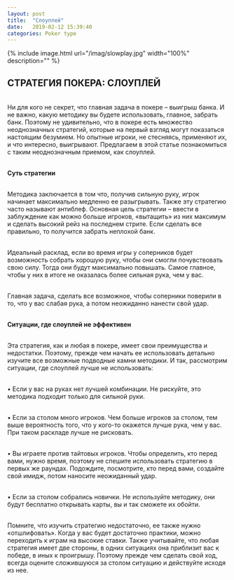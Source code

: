 ```yaml
---
layout: post
title:  "Слоуплей"
date:   2019-02-12 15:39:40
categories: Poker type
---
```


{% include image.html url="/imag/slowplay.jpg" width="100%" description="" %}

## СТРАТЕГИЯ ПОКЕРА: СЛОУПЛЕЙ

<br>Ни для кого не секрет, что главная задача в покере – выигрыш банка. И не важно, какую методику вы будете использовать, главное, забрать банк. Поэтому не удивительно, что в покере есть множество неоднозначных стратегий, которые на первый взгляд могут показаться настоящим безумием. Но опытные игроки, не стесняясь, применяют их, и что интересно, выигрывают. Предлагаем в этой статье познакомиться с таким неоднозначным приемом, как слоуплей.

<br><strong>Суть стратегии </strong>

<br>Методика заключается в том что, получив сильную руку, игрок начинает максимально медленно ее разыгрывать. Также эту стратегию часто называют антиблеф. Основная цель стратегии – ввести в заблуждение как можно больше игроков, «вытащить» из них максимум и сделать высокий рейз на последнем стрите. Если сделать все правильно, то получится забрать неплохой банк.

<br>Идеальный расклад, если во время игры у соперников будет возможность собрать хорошую руку, чтобы они смогли почувствовать свою силу. Тогда они будут максимально повышать. Самое главное, чтобы у них в итоге не оказалась более сильная рука, чем у вас.

<br>Главная задача, сделать все возможное, чтобы соперники поверили в то, что у вас слабая рука, а потом неожиданно нанести свой удар.

<br><strong>Ситуации, где слоуплей не эффективен</strong>

<br>Эта стратегия, как и любая в покере, имеет свои преимущества и недостатки. Поэтому, прежде чем начать ее использовать детально изучите все возможные подводные камни методики. И так, рассмотрим ситуации, где слоуплей лучше не использовать:

<br>•	Если у вас на руках нет лучшей комбинации. Не рискуйте, это методика подходит только для сильной руки.

<br>•	Если за столом много игроков. Чем больше игроков за столом, тем выше вероятность того, что у кого-то окажется лучше рука, чем у вас. При таком раскладе лучше не рисковать. 

<br>•	Вы играете против тайтовых игроков. Чтобы определить, кто перед вами, нужно время, поэтому не спешите использовать стратегию в первых же раундах. Подождите, посмотрите, кто перед вами, создайте свой имидж, потом наносите неожиданный удар.

<br>•	Если за столом собрались новички. Не используйте методику, они будут бесплатно открывать карты, вы и так сможете их обойти. 

<br>Помните, что изучить стратегию недостаточно, ее также нужно «отшлифовать». Когда у вас будет достаточно практики, можно переходить к играм на высокие ставки. Также учитывайте, что любая стратегия имеет две стороны, в одних ситуациях она приблизит вас к победе, в иных к проигрышу. Поэтому прежде чем сделать свой ход, всегда оцените сложившуюся за столом ситуацию и действуйте исходя из нее. 


